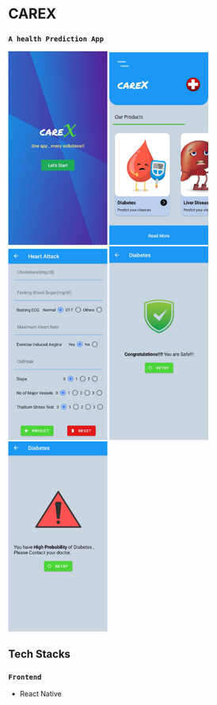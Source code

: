 # CAREX  
### `A health Prediction App`

<img src="img1.jpeg" width=200/>   <img src="img2.jpeg" width=200/ >   <img src="img5.jpeg" width=200/>       <img src="img4.jpeg" width=200/>  <img src="img6.jpeg" width=200/>    

## Tech Stacks

### `Frontend`
 - React Native
